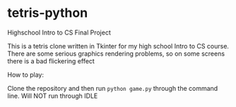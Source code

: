 tetris-python
=============

Highschool Intro to CS Final Project

This is a tetris clone written in Tkinter for my high school Intro to CS course. There are some serious graphics rendering problems, so on some screens there is a bad flickering effect

How to play:

Clone the repository and then run `python game.py` through the command line. Will NOT run through IDLE
